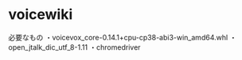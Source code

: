 # voicewiki
必要なもの
・voicevox_core-0.14.1+cpu-cp38-abi3-win_amd64.whl
・open_jtalk_dic_utf_8-1.11
・chromedriver
